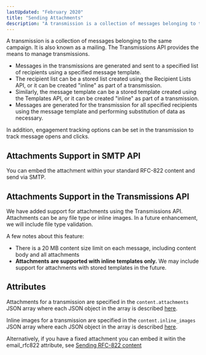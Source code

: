 ```yaml
---
lastUpdated: "February 2020"
title: "Sending Attachments"
description: "A transmission is a collection of messages belonging to the same campaign It is also known as a mailing The Transmissions API provides the means to manage transmissions Messages in the transmissions are generated and sent to a specified list of recipients using a specified message template The recipient list..."
---
```


A transmission is a collection of messages belonging to the same campaign. It is also known as a mailing. The Transmissions API provides the means to manage transmissions.

* Messages in the transmissions are generated and sent to a specified list of recipients using a specified message template.
* The recipient list can be a stored list created using the Recipient Lists API, or it can be created "inline" as part of a transmission.
* Similarly, the message template can be a stored template created using the Templates API, or it can be created "inline" as part of a transmission.
* Messages are generated for the transmission for all specified recipients using the message template and performing substitution of data as necessary.

In addition, engagement tracking options can be set in the transmission to track message opens and clicks.

## Attachments Support in SMTP API

You can embed the attachment within your standard RFC-822 content and send via SMTP.  

## Attachments Support in the Transmissions API

We have added support for attachments using the Transmissions API. Attachments can be any file type or inline images. In a future enhancement, we will include file type validation.

A few notes about this feature:

* There is a 20 MB content size limit on each message, including content body and all attachments
* **Attachments are supported with inline templates only.** We may include support for attachments with stored templates in the future.

## Attributes

Attachments for a transmission are specified in the `content.attachments` JSON array where each JSON object in the array is described [here](https://developers.sparkpost.com/api/transmissions.html#header-attachment-attributes).

Inline images for a transmission are specified in the `content.inline_images` JSON array where each JSON object in the array is described [here](https://developers.sparkpost.com/api/transmissions.html#header-inline-image-attributes).

Alternatively, if you have a fixed attachment you can embed it witin the email_rfc822 attribute, see [Sending RFC-822 content](https://developers.sparkpost.com/api/transmissions/#transmissions-post-send-rfc822-content)
